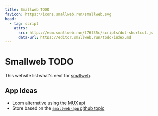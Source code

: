 ```yaml
---
title: Smallweb TODO
favicon: https://icons.smallweb.run/smallweb.svg
head:
  - tag: script
    attrs:
      src: https://esm.smallweb.run/f76f35c/scripts/dot-shortcut.js
      data-url: https://editor.smallweb.run/todo/index.md
---
```


# Smallweb TODO

This website list what's next for [smallweb](https://smallweb.run).

## App Ideas

- Loom alternative using the [MUX](https://www.mux.com/) api
- Store based on the [`smallweb-app` github topic](https://github.com/topics/smallweb-app)
